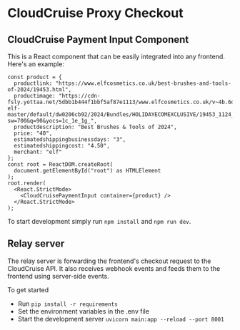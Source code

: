 # CloudCruise Proxy Checkout

## CloudCruise Payment Input Component

This is a React component that can be easily integrated into any frontend. Here's an example:

```
const product = {
  productlink: "https://www.elfcosmetics.co.uk/best-brushes-and-tools-of-2024/19453.html",
  productimage: "https://cdn-fsly.yottaa.net/5dbb1b444f1bbf5af87e1113/www.elfcosmetics.co.uk/v~4b.6d/dw/image/v2/BBXC_PRD/on/demandware.static/-/Sites-elf-master/default/dw0206cb92/2024/Bundles/HOLIDAYECOMEXCLUSIVE/19453_1124_HOLIDAY_ECOMMM_PDP_BUNDLES_BESTOFBRUSHES_TOOLS.jpg?sw=700&q=90&yocs=1c_1e_1g_",
  productdescription: "Best Brushes & Tools of 2024",
  price: "40",
  estimatedshippingbusinessdays: "3",
  estimatedshippingcost: "4.50",
  merchant: "elf"
};
const root = ReactDOM.createRoot(
  document.getElementById("root") as HTMLElement
);
root.render(
  <React.StrictMode>
    <CloudCruisePaymentInput container={product} />
  </React.StrictMode>
);
```

To start development simply run `npm install` and `npm run dev`.

## Relay server

The relay server is forwarding the frontend's checkout request to the CloudCruise API. It also receives webhook events and feeds them to the frontend using server-side events.

To get started
- Run `pip install -r requirements`
- Set the environment variables in the .env file
- Start the development server `uvicorn main:app --reload --port 8001`